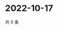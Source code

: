 # 2022-10-17

共 0 条

<!-- BEGIN WEIBO -->
<!-- 最后更新时间 Mon Oct 17 2022 01:17:49 GMT+0800 (China Standard Time) -->

<!-- END WEIBO -->
